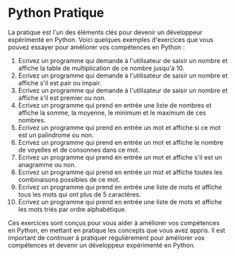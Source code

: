 # Python Pratique

La pratique est l'un des éléments clés pour devenir un développeur expérimenté en Python. Voici quelques exemples d'exercices que vous pouvez essayer pour améliorer vos compétences en Python :

1. Ecrivez un programme qui demande à l'utilisateur de saisir un nombre et affiche la table de multiplication de ce nombre jusqu'à 10.
2. Ecrivez un programme qui demande à l'utilisateur de saisir un nombre et affiche s'il est pair ou impair.
3. Ecrivez un programme qui demande à l'utilisateur de saisir un nombre et affiche s'il est premier ou non.
4. Ecrivez un programme qui prend en entrée une liste de nombres et affiche la somme, la moyenne, le minimum et le maximum de ces nombres.
5. Ecrivez un programme qui prend en entrée un mot et affiche si ce mot est un palindrome ou non.
6. Ecrivez un programme qui prend en entrée un mot et affiche le nombre de voyelles et de consonnes dans ce mot.
7. Ecrivez un programme qui prend en entrée un mot et affiche s'il est un anagramme ou non.
8. Ecrivez un programme qui prend en entrée un mot et affiche toutes les combinaisons possibles de ce mot.
9. Ecrivez un programme qui prend en entrée une liste de mots et affiche tous les mots qui ont plus de 5 caractères.
10. Ecrivez un programme qui prend en entrée une liste de mots et affiche les mots triés par ordre alphabétique.

Ces exercices sont conçus pour vous aider à améliorer vos compétences en Python, en mettant en pratique les concepts que vous avez appris. Il est important de continuer à pratiquer régulièrement pour améliorer vos compétences et devenir un développeur expérimenté en Python.
